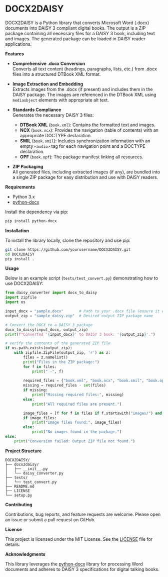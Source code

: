 # DOCX2DAISY

DOCX2DAISY is a Python library that converts Microsoft Word (.docx) documents into DAISY 3 compliant digital books. The output is a ZIP package containing all necessary files for a DAISY 3 book, including text and images. The generated package can be loaded in DAISY reader applications.

**Features**

- **Comprehensive .docx Conversion**  
  Converts all text content (headings, paragraphs, lists, etc.) from .docx files into a structured DTBook XML format.

- **Image Extraction and Embedding**  
  Extracts images from the .docx (if present) and includes them in the DAISY package. The images are referenced in the DTBook XML using `mediaobject` elements with appropriate alt text.

- **Standards Compliance**  
  Generates the necessary DAISY 3 files:
  - **DTBook XML** (`book.xml`): Contains the formatted text and images.
  - **NCX** (`book.ncx`): Provides the navigation (table of contents) with an appropriate DOCTYPE declaration.
  - **SMIL** (`book.smil`): Includes synchronization information with an empty `<audio>` tag for each navigation point and a DOCTYPE declaration.
  - **OPF** (`book.opf`): The package manifest linking all resources.

- **ZIP Packaging**  
  All generated files, including extracted images (if any), are bundled into a single ZIP package for easy distribution and use with DAISY readers.

**Requirements**

- Python 3.x  
- [python-docx](https://python-docx.readthedocs.io/en/latest/)

Install the dependency via pip:

```bash
pip install python-docx
```

**Installation**

To install the library locally, clone the repository and use pip:

```bash
git clone https://github.com/yourusername/DOCX2DAISY.git
cd DOCX2DAISY
pip install .
```

**Usage**

Below is an example script (`tests/test_convert.py`) demonstrating how to use DOCX2DAISY:

```python
from daisy_converter import docx_to_daisy
import zipfile
import os

input_docx = "sample.docx"       # Path to your .docx file (ensure it exists)
output_zip = "sample_daisy.zip"  # Desired output ZIP package name

# Convert the DOCX to a DAISY 3 package
docx_to_daisy(input_docx, output_zip)
print(f"Converted '{input_docx}' to DAISY 3 book: '{output_zip}'.")

# Verify the contents of the generated ZIP file
if os.path.exists(output_zip):
    with zipfile.ZipFile(output_zip, 'r') as z:
        files = z.namelist()
        print("Files in the ZIP package:")
        for f in files:
            print(" -", f)
        
        required_files = {"book.xml", "book.ncx", "book.smil", "book.opf"}
        missing = required_files - set(files)
        if missing:
            print("Missing required files:", missing)
        else:
            print("All required files are present.")

        image_files = [f for f in files if f.startswith("images/") and not f.endswith("/")]
        if image_files:
            print("Image files found:", image_files)
        else:
            print("No images found in the package.")
else:
    print("Conversion failed: Output ZIP file not found.")
```

**Project Structure**

```
DOCX2DAISY/
├── docx2daisy/
│   ├── __init__.py
│   └── daisy_converter.py
├── tests/
│   └── test_convert.py
├── README.md
├── LICENSE
└── setup.py
```

**Contributing**

Contributions, bug reports, and feature requests are welcome. Please open an issue or submit a pull request on GitHub.

**License**

This project is licensed under the MIT License. See the [LICENSE](LICENSE) file for details.

**Acknowledgments**

This library leverages the [python-docx](https://python-docx.readthedocs.io/en/latest/) library for processing Word documents and adheres to DAISY 3 specifications for digital talking books.

